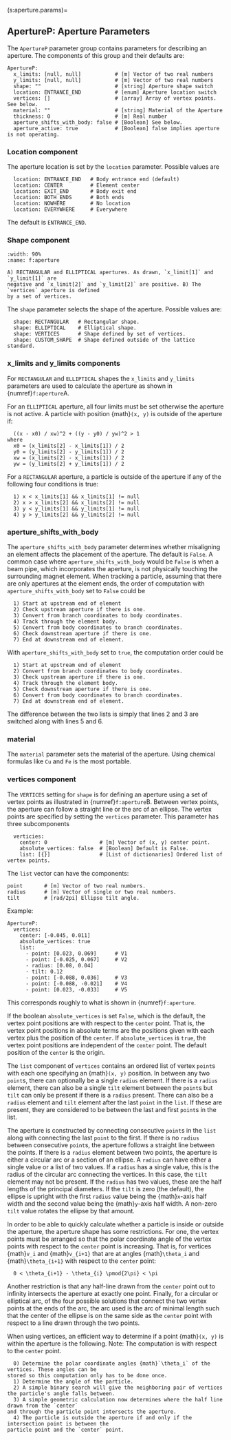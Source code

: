 (s:aperture.params)=
## ApertureP: Aperture Parameters

The `ApertureP` parameter group contains parameters for describing an aperture. 
The components of this group and their defaults are:
```{code} yaml
ApertureP:
  x_limits: [null, null]           # [m] Vector of two real numbers
  y_limits: [null, null]           # [m] Vector of two real numbers
  shape: ""                        # [string] Aperture shape switch
  location: ENTRANCE_END           # [enum] Aperture location switch
  vertices: []                     # [array] Array of vertex points. See below.
  material: ""                     # [string] Material of the Aperture
  thickness: 0                     # [m] Real number
  aperture_shifts_with_body: false # [Boolean] See below.
  aperture_active: true            # [Boolean] false implies aperture is not operating.
```

### Location component

The aperture location is set by the `location` parameter. Possible values are
```{code} yaml
  location: ENTRANCE_END   # Body entrance end (default)
  location: CENTER         # Element center
  location: EXIT_END       # Body exit end
  location: BOTH_ENDS      # Both ends
  location: NOWHERE        # No location
  location: EVERYWHERE     # Everywhere
```
The default is `ENTRANCE_END`.

### Shape component

```{figure} figures/apertures.svg
:width: 90%
:name: f:aperture

A) RECTANGULAR and ELLIPTICAL apertures. As drawn, `x_limit[1]` and `y_limit[1]` are 
negative and `x_limit[2]` and `y_limit[2]` are positive. B) The `vertices` aperture is defined
by a set of vertices.
```

The `shape` parameter selects the shape of the aperture. Possible values are:
```{code} yaml
  shape: RECTANGULAR   # Rectangular shape.
  shape: ELLIPTICAL    # Elliptical shape.
  shape: VERTICES      # Shape defined by set of vertices.
  shape: CUSTOM_SHAPE  # Shape defined outside of the lattice standard.
```

### x_limits and y_limits components

For `RECTANGULAR` and `ELLIPTICAL` shapes the `x_limits` and `y_limits` parameters are
used to calculate the aperture as shown in {numref}`f:aperture`A. 

For an `ELLIPTICAL` aperture, all four limits must be set otherwise the aperture is not active.
A particle with position {math}`(x, y)` is outside of the aperture if:
```{code}
  ((x - x0) / xw)^2 + ((y - y0) / yw)^2 > 1 
where
  x0 = (x_limits[2] - x_limits[1]) / 2
  y0 = (y_limits[2] - y_limits[1]) / 2
  xw = (x_limits[2] - x_limits[1]) / 2
  yw = (y_limits[2] + y_limits[1]) / 2
```

For a `RECTANGULAR` aperture, a particle is outside of the aperture if any of the following
four conditions is true:
```{code}
  1) x < x_limits[1] && x_limits[1] != null
  2) x > x_limits[2] && x_limits[2] != null
  3) y < y_limits[1] && y_limits[1] != null
  4) y > y_limits[2] && y_limits[2] != null
```

### aperture_shifts_with_body

The `aperture_shifts_with_body` parameter determines whether misaligning an element 
affects the placement of the aperture. The default is `False`. 
A common case where `aperture_shifts_with_body` would be `False` is when a beam pipe,
which incorporates the aperture, is not physically touching the surrounding magnet element. 
When tracking a particle, assuming that there are only apertures at the element ends, 
the order of computation with `aperture_shifts_with_body` set to `False` could be
```{code} yaml
  1) Start at upstream end of element
  2) Check upstream aperture if there is one.
  3) Convert from branch coordinates to body coordinates.
  4) Track through the element body.
  5) Convert from body coordinates to branch coordinates.
  6) Check downstream aperture if there is one.
  7) End at downstream end of element.
```
With `aperture_shifts_with_body` set to `true`, the computation order could be
```{code} YAML
  1) Start at upstream end of element
  2) Convert from branch coordinates to body coordinates.
  3) Check upstream aperture if there is one.
  4) Track through the element body.
  5) Check downstream aperture if there is one.
  6) Convert from body coordinates to branch coordinates.
  7) End at downstream end of element.
```
The difference between the two lists is simply that lines 2 and 3 are switched along with lines
5 and 6.

### material

The `material` parameter sets the material of the aperture. 
Using chemical formulas like `Cu` and `Fe` is the most portable.

### vertices component

The `VERTICES` setting for `shape` is for defining an aperture using a 
set of vertex points as illustrated in {numref}`f:aperture`B. 
Between vertex points, the aperture can follow a straight line or the arc of an ellipse. 
The vertex points are specified by setting the `vertices` parameter. This parameter has three
subcomponents
```{code} yaml
  verticies:
    center: 0                 # [m] Vector of (x, y) center point.
    absolute_vertices: false  # [Boolean] Default is False.
    list: [{}]                # [List of dictionaries] Ordered list of vertex points.
```
The `list` vector can have the components:
```{code} yaml
point       # [m] Vector of two real numbers.
radius      # [m] Vector of single or two real numbers.
tilt        # [rad/2pi] Ellipse tilt angle.
```
Example:
```{code} yaml
ApertureP:
  vertices:
    center: [-0.045, 0.011]
    absolute_vertices: true
    list:
      - point: [0.023, 0.069]      # V1
      - point: [-0.025, 0.067]     # V2
      - radius: [0.08, 0.04]
      - tilt: 0.12
      - point: [-0.088, 0.036]     # V3
      - point: [-0.088, -0.021]    # V4
      - point: [0.023, -0.033]     # V5
```
This corresponds roughly to what is shown in {numref}`f:aperture`.

If the boolean `absolute_vertices` is set `False`, which is the default,
the vertex point positions are with respect to the `center` point. 
That is, the vertex point positions in absolute terms are the positions given with each vertex plus
the position of the `center`. If `absolute_vertices` is `true`, the vertex point positions 
are independent of the `center` point. The default position of the `center` is the origin.

The `list` component of `vertices` contains an ordered  list of vertex 
`point`s with each one specifying an {math}`(x, y)` position. 
In between any two `point`s, there can optionally be a single `radius` element.
If there is a `radius` element, there can also be a  single `tilt` element between
the `point`s but `tilt` can only be present if there is a `radius` present.
There can also be a `radius` element and `tilt` element after the last `point` in the `list`. 
If these are present, they are considered to be between the last and first `point`s in the list.

The aperture is constructed by connecting consecutive `point`s in the `list` along with
connecting the last `point` to the first. If there is no `radius` between consecutive `point`s,
the aperture follows a straight line between the points. If there is a `radius` element between
two points, the aperture is either a circular arc or a section of an ellipse. 
A `radius` can have either a single value or a list of two values. If a `radius` has a single
value, this is the radius of the circular arc connecting the vertices. In this case, the `tilt`
element may not be present. If the `radius` has two values, these are the half lengths of the 
principal diameters. If the `tilt` is zero (the default), the ellipse is upright with the first 
`radius` value being the {math}`x`-axis half width and the second value being the {math}`y`-axis
half width. A non-zero `tilt` value rotates the ellipse by that amount. 

In order to be able to quickly calculate whether a particle is inside or outside the
aperture, the aperture shape has some restrictions. For one, 
the vertex points must be arranged so that the polar coordinate angle of the vertex points
with respect to the `center` point is increasing. That is, for vertices {math}`v_i` and
{math}`v_{i+1}` that are at angles {math}`\theta_i` and {math}`\theta_{i+1}` with respect
to the `center` point:
```{math}
  0 < \theta_{i+1} - \theta_{i} \pmod{2\pi} < \pi
```
Another restriction is that any half-line drawn from the `center` point out to infinity intersects
the aperture at exactly one point. Finally, for a circular or elliptical arc, of
the four possible solutions that connect the two vertex points at the ends of the arc, 
the arc used is the arc of minimal length such that the center of the ellipse is on the same side
as the `center` point with respect to a line drawn through the two points.

When using vertices, an efficient way to determine if a point {math}`(x, y)` is within the aperture
is the following. Note: The computation is with respect to the `center` point.
```{code} yaml
  0) Determine the polar coordinate angles {math}`\theta_i` of the vertices. These angles can be 
stored so this computation only has to be done once.
  1) Determine the angle of the particle.
  2) A simple binary search will give the neighboring pair of vertices the particle's angle falls between.
  3) A simple geometric calculation now determines where the half line drawn from the `center`
and through the particle point intersects the aperture.
  4) The particle is outside the aperture if and only if the intersection point is between the 
particle point and the `center` point.
```


